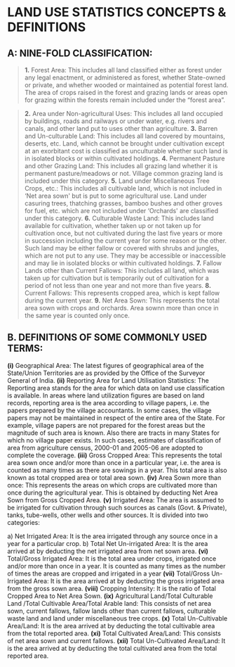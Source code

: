# **LAND USE STATISTICS CONCEPTS & DEFINITIONS**

## A: NINE-FOLD CLASSIFICATION:

> **1.** Forest Area: This includes all land classified either as forest under any legal enactment, or administered as forest, whether State-owned or private, and whether wooded or maintained as potential forest land. The area of crops raised in the forest and grazing lands or areas open for grazing within the forests remain included under the “forest area”.

> **2.** Area under Non-agricultural Uses: This includes all land occupied by buildings, roads and railways or under water, e.g. rivers and canals, and other land put to uses other than agriculture.
**3.** Barren and Un-culturable Land: This includes all land covered by mountains, deserts, etc. Land, which cannot be brought under cultivation except at an exorbitant cost is classified as unculturable whether such land is in isolated blocks or within cultivated holdings.
**4.** Permanent Pasture and other Grazing Land: This includes all grazing land whether it is permanent pasture/meadows or not. Village common grazing land is included
under this category.
**5.** Land under Miscellaneous Tree Crops, etc.: This includes all cultivable land, which is not included in ‘Net area sown' but is put to some agricultural use. Land under casuring trees, thatching grasses, bamboo bushes and other groves for fuel, etc. which are not included under ‘Orchards' are classified under this category.
**6.** Culturable Waste Land: This includes land available for cultivation, whether taken up or not taken up for cultivation once, but not cultivated during the last five years or more in succession including the current year for some reason or the other. Such land may be either fallow or covered with shrubs and jungles, which are not put to any use. They may be accessible or inaccessible and may lie in isolated blocks or within cultivated holdings.
**7.** Fallow Lands other than Current Fallows: This includes all land, which was taken up for cultivation but is temporarily out of cultivation for a period of not less than one year and not more than five years.
**8.** Current Fallows: This represents cropped area, which is kept fallow during the current year.
**9.** Net Area Sown: This represents the total area sown with crops and orchards. Area sownn more than once in the same year is counted only once.

## B. DEFINITIONS OF SOME COMMONLY USED TERMS:

**(i)** Geographical Area: The latest figures of geographical area of the State/Union Territories are as provided by the Office of the Surveyor General of India.
**(ii)** Reporting Area for Land Utilisation Statistics: The Reporting area stands for the area for which data on land use classification is available. In areas where land utilization figures are based on land records, reporting area is the area according to village papers, i.e. the papers prepared by the village accountants. In some cases, the village papers may not be maintained in respect of the entire area of the State. For example, village papers are not prepared for the forest areas but the magnitude of such area is known. Also there are tracts in many States for which no village paper exists. In such cases, estimates of classification of area from agriculture census, 2000-01 and 2005-06 are adopted to complete the coverage.
**(iii)** Gross Cropped Area: This represents the total area sown once and/or more than once in a particular year, i.e. the area is counted as many times as there are sowings in a year. This total area is also known as total cropped area or total area sown.
**(iv)** Area Sown more than once: This represents the areas on which crops are cultivated more than once during the agricultural year. This is obtained by deducting Net Area Sown from Gross Cropped Area.
**(v)** Irrigated Area: The area is assumed to be irrigated for cultivation through such sources as canals (Govt. & Private), tanks, tube-wells, other wells and other sources. It is divided into two categories:

a) Net Irrigated Area: It is the area irrigated through any source once in a year for a particular crop.
b) Total Net Un-irrigated Area: It is the area arrived at by deducting the net irrigated area from net sown area.
**(vi)** Total/Gross Irrigated Area: It is the total area under crops, irrigated once and/or more than once in a year. It is counted as many times as the number of times the areas are cropped and irrigated in a year
**(vii)** Total/Gross Un-Irrigated Area: It is the area arrived at by deducting the gross irrigated area from the gross sown area.
**(viii)** Cropping Intensity: It is the ratio of Total Cropped Area to Net Area Sown.
**(ix)** Agricultural Land/Total Culturable Land /Total Cultivable Area/Total Arable land: This consists of net area sown, current fallows, fallow lands other than current fallows, culturable waste land and land under miscellaneous tree crops.
**(x)** Total Un-Cultivable Area/Land: It is the area arrived at by deducting the total cultivable area from the total reported area.
**(xi)** Total Cultivated Area/Land: This consists of net area sown and current fallows.
**(xii)** Total Un-Cultivated Area/Land: It is the area arrived at by deducting the total cultivated area from the total reported area.
